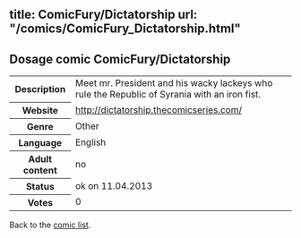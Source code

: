 title: ComicFury/Dictatorship
url: "/comics/ComicFury_Dictatorship.html"
---
Dosage comic ComicFury/Dictatorship
-----------------------------------------

<table class="comicinfo">
<tr>
<th>Description</th><td>Meet mr. President and his wacky lackeys who rule the Republic of Syrania with an iron fist.</td>
</tr>
<tr>
<th>Website</th><td><a href="http://dictatorship.thecomicseries.com/">http://dictatorship.thecomicseries.com/</a></td>
</tr>
<tr>
<th>Genre</th><td>Other</td>
</tr>
<tr>
<th>Language</th><td>English</td>
</tr>
<tr>
<th>Adult content</th><td>no</td>
</tr>
<tr>
<th>Status</th><td>ok on 11.04.2013</td>
</tr>
<tr>
<th>Votes</th><td>0</div></td>
</tr>
</table>

Back to the [comic list](../comic-index.html).
